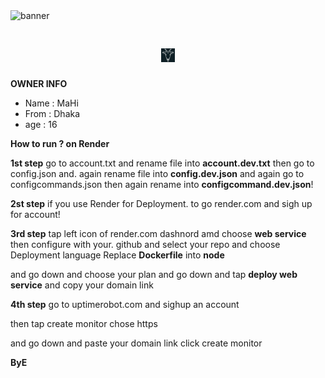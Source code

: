 <img src="https://i.imgur.com/7OG6V8h.jpeg" alt="banner">
<h1 align="center"><img src="./dashboard/images/logo-non-bg.png" width="22px"> </h1>
<!-- Github README -->


**OWNER INFO**
- Name : MaHi
- From : Dhaka
- age : 16

**How to run ? on Render**

**1st step** go to account.txt and rename file into **account.dev.txt**
then go to config.json and. again rename file into **config.dev.json**
and again go to configcommands.json then again rename into **configcommand.dev.json**! 

 **2st step** if you use Render for Deployment. to go render.com and sigh up for account! 

 **3rd step** tap left icon of render.com dashnord 
 amd choose **web service** then configure with your. github 
 and select your repo and 
 choose Deployment language Replace **Dockerfile** into **node** 

 and go down and choose your plan and go down and tap **deploy web service**
 and copy your domain link 

 **4th step** go to uptimerobot.com and sighup an account 

 then tap create monitor chose https 

 and go down and paste your domain link click create monitor 



 **ByE**
